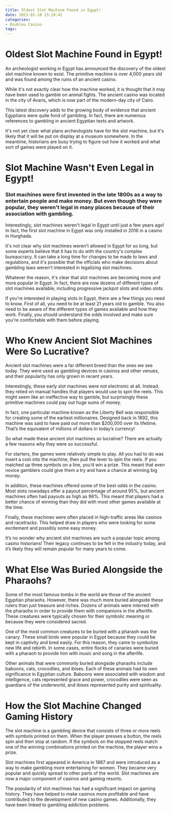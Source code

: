 ```yaml
---
title: Oldest Slot Machine Found in Egypt!
date: 2023-01-18 13:19:42
categories:
- Doubleu Casino
tags:
---
```



#  Oldest Slot Machine Found in Egypt!

An archeologist working in Egypt has announced the discovery of the oldest slot machine known to exist. The primitive machine is over 4,000 years old and was found among the ruins of an ancient casino.

While it's not exactly clear how the machine worked, it is thought that it may have been used to gamble on animal fights. The ancient casino was located in the city of Avaris, which is now part of the modern-day city of Cairo.

This latest discovery adds to the growing body of evidence that ancient Egyptians were quite fond of gambling. In fact, there are numerous references to gambling in ancient Egyptian texts and artwork.

It's not yet clear what plans archeologists have for the slot machine, but it's likely that it will be put on display at a museum somewhere. In the meantime, historians are busy trying to figure out how it worked and what sort of games were played on it.

#  Slot Machine Wasn't Even Legal in Egypt!

### Slot machines were first invented in the late 1800s as a way to entertain people and make money. But even though they were popular, they weren't legal in many places because of their association with gambling.

Interestingly, slot machines weren't legal in Egypt until just a few years ago! In fact, the first slot machine in Egypt was only installed in 2016 in a casino in Hurghada.

It's not clear why slot machines weren't allowed in Egypt for so long, but some experts believe that it has to do with the country's complex bureaucracy. It can take a long time for changes to be made to laws and regulations, and it's possible that the officials who make decisions about gambling laws weren't interested in legalizing slot machines.

Whatever the reason, it's clear that slot machines are becoming more and more popular in Egypt. In fact, there are now dozens of different types of slot machines available, including progressive jackpot slots and video slots.

If you're interested in playing slots in Egypt, there are a few things you need to know. First of all, you need to be at least 21 years old to gamble. You also need to be aware of the different types of games available and how they work. Finally, you should understand the odds involved and make sure you're comfortable with them before playing.

#  Who Knew Ancient Slot Machines Were So Lucrative?

Ancient slot machines were a far different breed than the ones we see today. They were used as gambling devices in casinos and other venues, and their popularity has only grown in recent years.

Interestingly, these early slot machines were not electronic at all. Instead, they relied on manual handles that players would use to spin the reels. This might seem like an ineffective way to gamble, but surprisingly these primitive machines could pay out huge sums of money.

In fact, one particular machine known as the Liberty Bell was responsible for creating some of the earliest millionaires. Designed back in 1892, this machine was said to have paid out more than $200,000 over its lifetime. That’s the equivalent of millions of dollars in today’s currency!

So what made these ancient slot machines so lucrative? There are actually a few reasons why they were so successful.

For starters, the games were relatively simple to play. All you had to do was insert a coin into the machine, then pull the lever to spin the reels. If you matched up three symbols on a line, you’d win a prize. This meant that even novice gamblers could give them a try and have a chance at winning big money.

In addition, these machines offered some of the best odds in the casino. Most slots nowadays offer a payout percentage of around 95%, but ancient machines often had payouts as high as 98%. This meant that players had a better chance of winning than they did with most other games available at the time.

Finally, these machines were often placed in high-traffic areas like casinos and racetracks. This helped draw in players who were looking for some excitement and possibly some easy money.

It’s no wonder why ancient slot machines are such a popular topic among casino historians! Their legacy continues to be felt in the industry today, and it’s likely they will remain popular for many years to come.

#  What Else Was Buried Alongside the Pharaohs?

Some of the most famous tombs in the world are those of the ancient Egyptian pharaohs. However, there was much more buried alongside these rulers than just treasure and riches. Dozens of animals were interred with the pharaohs in order to provide them with companions in the afterlife. These creatures were typically chosen for their symbolic meaning or because they were considered sacred.

One of the most common creatures to be buried with a pharaoh was the canary. These small birds were popular in Egypt because they could be kept in captivity and bred easily. For this reason, they came to symbolize new life and rebirth. In some cases, entire flocks of canaries were buried with a pharaoh to provide him with music and song in the afterlife.

Other animals that were commonly buried alongside pharaohs include baboons, cats, crocodiles, and ibises. Each of these animals had its own significance in Egyptian culture. Baboons were associated with wisdom and intelligence, cats represented grace and power, crocodiles were seen as guardians of the underworld, and ibises represented purity and spirituality.

#  How the Slot Machine Changed Gaming History

The slot machine is a gambling device that consists of three or more reels with symbols printed on them. When the player presses a button, the reels spin and then stop at random. If the symbols on the stopped reels match one of the winning combinations printed on the machine, the player wins a prize.

Slot machines first appeared in America in 1887 and were introduced as a way to make gambling more entertaining for women. They became very popular and quickly spread to other parts of the world. Slot machines are now a major component of casinos and gaming resorts.

The popularity of slot machines has had a significant impact on gaming history. They have helped to make casinos more profitable and have contributed to the development of new casino games. Additionally, they have been linked to gambling addiction problems.